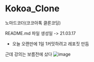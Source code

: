 # Kokoa_Clone
노마드코더(코코아톡 클론코딩)

README.md 파일 생성일 -> 21.03.17
* 오늘 오랜만에 1일 1커밋하려고 레포짓 만듬

근데 강의는 보름전에 샀다
![image](https://user-images.githubusercontent.com/33216504/111478810-bdc93100-8773-11eb-958c-711bbbcbb165.png)
